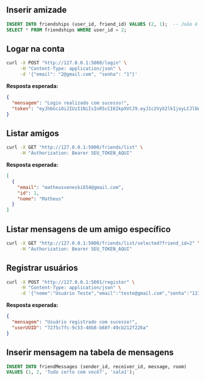 ## Inserir amizade

```sql
INSERT INTO friendships (user_id, friend_id) VALUES (2, 1);  -- João é amigo de Maria
SELECT * FROM friendships WHERE user_id = 2;
```

## Logar na conta

```bash
curl -X POST "http://127.0.0.1:5000/login" \
     -H "Content-Type: application/json" \
     -d '{"email": "2@gmail.com", "senha": "1"}'
```

**Resposta esperada:**

```json
{
  "mensagem": "Login realizado com sucesso!",
  "token": "eyJhbGciOiJIUzI1NiIsInR5cCI6IkpXVCJ9.eyJ1c2VyX2lkIjoyLCJlbWFpbCI6IjJAZ21haWwuY29tIiwiZXhwIjoxNzY5MzI2ODc4fQ.SsgJSsJKuAE7Ysvv9WtrjuAD_NZ4kXasn5unhwm3QBM"
}
```

## Listar amigos

```bash
curl -X GET "http://127.0.0.1:5000/friends/list" \
     -H "Authorization: Bearer SEU_TOKEN_AQUI"
```

**Resposta esperada:**

```json
[
  {
    "email": "matheusveneski654@gmail.com",
    "id": 1,
    "nome": "Matheus"
  }
]
```

## Listar mensagens de um amigo específico

```bash
curl -X GET "http://127.0.0.1:5000/friends/list/selected?friend_id=2" \
     -H "Authorization: Bearer SEU_TOKEN_AQUI"
```

## Registrar usuários

```bash
curl -X POST "http://127.0.0.1:5001/register" \
     -H "Content-Type: application/json" \
     -d '{"nome":"Usuário Teste","email":"teste@gmail.com","senha":"123456"}'
```

**Resposta esperada:**

```json
{
  "mensagem": "Usuário registrado com sucesso!",
  "userUUID": "7275c7fc-9c53-48b8-b68f-49cb212f226a"
}
```

## Inserir mensagem na tabela de mensagens

```sql
INSERT INTO friendMessages (sender_id, receiver_id, message, room)
VALUES (1, 2, 'Tudo certo com você?', 'sala1');
```


